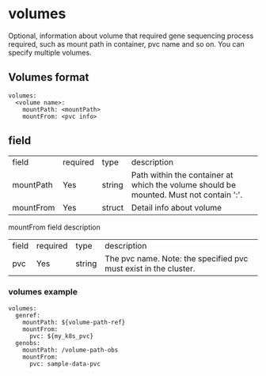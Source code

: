 # volumes

Optional, information about volume that required gene sequencing process required, such as mount path in container, pvc name and so on. You can specify multiple volumes.

## Volumes format

```
volumes: 
  <volume name>:
    mountPath: <mountPath>
    mountFrom: <pvc info>
```

## field

<table>
   <tr>
      <td>field</td>
      <td>required</td>
      <td>type</td>
      <td>description</td>
   </tr>
   <tr>
      <td>mountPath</td>
      <td>Yes</td>
      <td>string</td>
      <td>Path within the container at which the volume should be mounted. Must not contain ':'.</td>
   </tr>
   <tr>
      <td>mountFrom</td>
      <td>Yes</td>
      <td>struct</td>
      <td>Detail info about volume</td>
   </tr>
</table>


mountFrom field description

<table>
   <tr>
      <td>field</td>
      <td>required</td>
      <td>type</td>
      <td>description</td>
   </tr>
   <tr>
      <td>pvc</td>
      <td>Yes</td>
      <td>string</td>
      <td>The pvc name. Note: the specified pvc must exist in the cluster.</td>
   </tr>
</table>


### volumes example
```
volumes:
  genref:
    mountPath: ${volume-path-ref}
    mountFrom:
      pvc: ${my_k8s_pvc}
  genobs:
    mountPath: /volume-path-obs
    mountFrom:
      pvc: sample-data-pvc
```